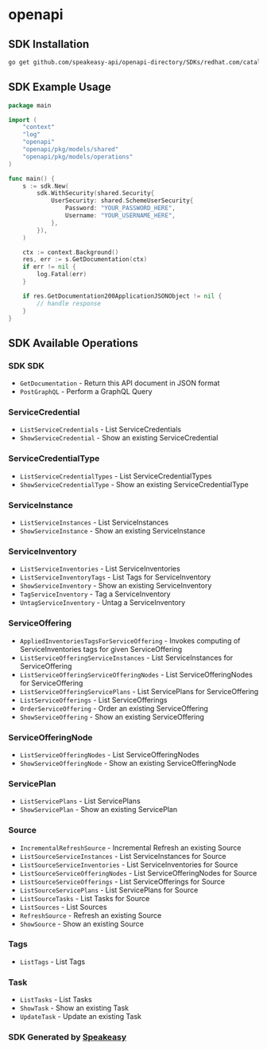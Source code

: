 # openapi

<!-- Start SDK Installation -->
## SDK Installation

```bash
go get github.com/speakeasy-api/openapi-directory/SDKs/redhat.com/catalog_inventory/1.0.0/go
```
<!-- End SDK Installation -->

## SDK Example Usage
<!-- Start SDK Example Usage -->
```go
package main

import (
    "context"
    "log"
    "openapi"
    "openapi/pkg/models/shared"
    "openapi/pkg/models/operations"
)

func main() {
    s := sdk.New(
        sdk.WithSecurity(shared.Security{
            UserSecurity: shared.SchemeUserSecurity{
                Password: "YOUR_PASSWORD_HERE",
                Username: "YOUR_USERNAME_HERE",
            },
        }),
    )

    ctx := context.Background()
    res, err := s.GetDocumentation(ctx)
    if err != nil {
        log.Fatal(err)
    }

    if res.GetDocumentation200ApplicationJSONObject != nil {
        // handle response
    }
}
```
<!-- End SDK Example Usage -->

<!-- Start SDK Available Operations -->
## SDK Available Operations

### SDK SDK

* `GetDocumentation` - Return this API document in JSON format
* `PostGraphQL` - Perform a GraphQL Query

### ServiceCredential

* `ListServiceCredentials` - List ServiceCredentials
* `ShowServiceCredential` - Show an existing ServiceCredential

### ServiceCredentialType

* `ListServiceCredentialTypes` - List ServiceCredentialTypes
* `ShowServiceCredentialType` - Show an existing ServiceCredentialType

### ServiceInstance

* `ListServiceInstances` - List ServiceInstances
* `ShowServiceInstance` - Show an existing ServiceInstance

### ServiceInventory

* `ListServiceInventories` - List ServiceInventories
* `ListServiceInventoryTags` - List Tags for ServiceInventory
* `ShowServiceInventory` - Show an existing ServiceInventory
* `TagServiceInventory` - Tag a ServiceInventory
* `UntagServiceInventory` - Untag a ServiceInventory

### ServiceOffering

* `AppliedInventoriesTagsForServiceOffering` - Invokes computing of ServiceInventories tags for given ServiceOffering
* `ListServiceOfferingServiceInstances` - List ServiceInstances for ServiceOffering
* `ListServiceOfferingServiceOfferingNodes` - List ServiceOfferingNodes for ServiceOffering
* `ListServiceOfferingServicePlans` - List ServicePlans for ServiceOffering
* `ListServiceOfferings` - List ServiceOfferings
* `OrderServiceOffering` - Order an existing ServiceOffering
* `ShowServiceOffering` - Show an existing ServiceOffering

### ServiceOfferingNode

* `ListServiceOfferingNodes` - List ServiceOfferingNodes
* `ShowServiceOfferingNode` - Show an existing ServiceOfferingNode

### ServicePlan

* `ListServicePlans` - List ServicePlans
* `ShowServicePlan` - Show an existing ServicePlan

### Source

* `IncrementalRefreshSource` - Incremental Refresh an existing Source
* `ListSourceServiceInstances` - List ServiceInstances for Source
* `ListSourceServiceInventories` - List ServiceInventories for Source
* `ListSourceServiceOfferingNodes` - List ServiceOfferingNodes for Source
* `ListSourceServiceOfferings` - List ServiceOfferings for Source
* `ListSourceServicePlans` - List ServicePlans for Source
* `ListSourceTasks` - List Tasks for Source
* `ListSources` - List Sources
* `RefreshSource` -  Refresh an existing Source
* `ShowSource` - Show an existing Source

### Tags

* `ListTags` - List Tags

### Task

* `ListTasks` - List Tasks
* `ShowTask` - Show an existing Task
* `UpdateTask` - Update an existing Task
<!-- End SDK Available Operations -->

### SDK Generated by [Speakeasy](https://docs.speakeasyapi.dev/docs/using-speakeasy/client-sdks)
